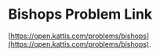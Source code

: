 # Bishops Problem Link
[https://open.kattis.com/problems/bishops](https://open.kattis.com/problems/bishops).
